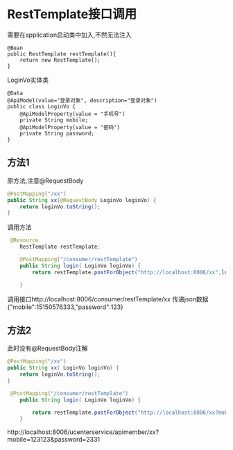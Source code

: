 #  RestTemplate接口调用

需要在application启动类中加入,不然无法注入

```
@Bean
public RestTemplate restTemplate(){
    return new RestTemplate();
}
```

LoginVo实体类

```
@Data
@ApiModel(value="登录对象", description="登录对象")
public class LoginVo {
    @ApiModelProperty(value = "手机号")
    private String mobile;
    @ApiModelProperty(value = "密码")
    private String password;
}
```



## 方法1 

原方法,注意@RequestBody

```java
@PostMapping("/xx")
public String xx(@RequestBody LoginVo loginVo) {
    return loginVo.toString();
}
```

调用方法

```java
 @Resource
    RestTemplate restTemplate;

    @PostMapping("/consumer/restTemplate")
    public String login( LoginVo loginVo) {
        return restTemplate.postForObject("http://localhost:8006/xx",loginVo,String.class);

    }
```

调用接口http://localhost:8006/consumer/restTemplate/xx 传递json数据{"mobile":15150576333,"password":123}

## 方法2

此时没有@RequestBody注解

```java
@PostMapping("/xx")
public String xx( LoginVo loginVo) {
    return loginVo.toString();
}
```

```java
 @PostMapping("/consumer/restTemplate")
    public String login( LoginVo loginVo) {

        return restTemplate.postForObject("http://localhost:8006/xx?mobile={mobile}&password={password}",loginVo,String.class);
    }
```

http://localhost:8006/ucenterservice/apimember/xx?mobile=123123&password=2331